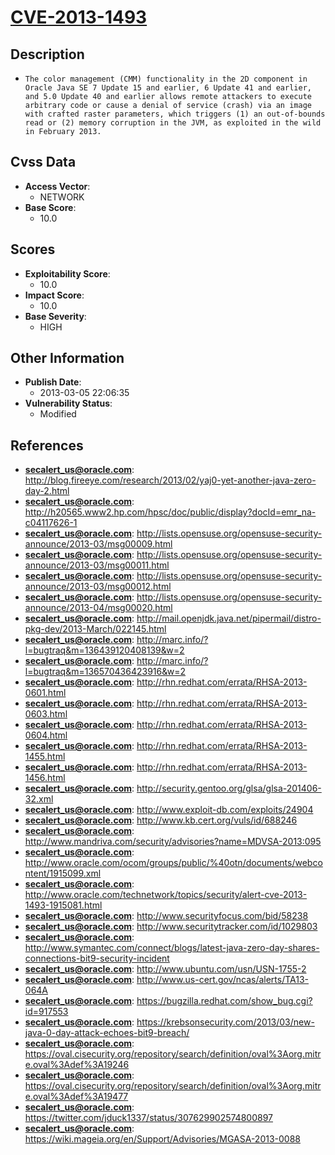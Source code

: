 
# [CVE-2013-1493](https://cve.mitre.org/cgi-bin/cvename.cgi?name=CVE-2013-1493)

## Description

- `The color management (CMM) functionality in the 2D component in Oracle Java SE 7 Update 15 and earlier, 6 Update 41 and earlier, and 5.0 Update 40 and earlier allows remote attackers to execute arbitrary code or cause a denial of service (crash) via an image with crafted raster parameters, which triggers (1) an out-of-bounds read or (2) memory corruption in the JVM, as exploited in the wild in February 2013.`

## Cvss Data

- **Access Vector**:
  - NETWORK
- **Base Score**:
  - 10.0

## Scores

- **Exploitability Score**:
  - 10.0
- **Impact Score**:
  - 10.0
- **Base Severity**:
  - HIGH

## Other Information

- **Publish Date**:
  - 2013-03-05 22:06:35
- **Vulnerability Status**:
  - Modified

## References

- **secalert_us@oracle.com**: http://blog.fireeye.com/research/2013/02/yaj0-yet-another-java-zero-day-2.html
- **secalert_us@oracle.com**: http://h20565.www2.hp.com/hpsc/doc/public/display?docId=emr_na-c04117626-1
- **secalert_us@oracle.com**: http://lists.opensuse.org/opensuse-security-announce/2013-03/msg00009.html
- **secalert_us@oracle.com**: http://lists.opensuse.org/opensuse-security-announce/2013-03/msg00011.html
- **secalert_us@oracle.com**: http://lists.opensuse.org/opensuse-security-announce/2013-03/msg00012.html
- **secalert_us@oracle.com**: http://lists.opensuse.org/opensuse-security-announce/2013-04/msg00020.html
- **secalert_us@oracle.com**: http://mail.openjdk.java.net/pipermail/distro-pkg-dev/2013-March/022145.html
- **secalert_us@oracle.com**: http://marc.info/?l=bugtraq&m=136439120408139&w=2
- **secalert_us@oracle.com**: http://marc.info/?l=bugtraq&m=136570436423916&w=2
- **secalert_us@oracle.com**: http://rhn.redhat.com/errata/RHSA-2013-0601.html
- **secalert_us@oracle.com**: http://rhn.redhat.com/errata/RHSA-2013-0603.html
- **secalert_us@oracle.com**: http://rhn.redhat.com/errata/RHSA-2013-0604.html
- **secalert_us@oracle.com**: http://rhn.redhat.com/errata/RHSA-2013-1455.html
- **secalert_us@oracle.com**: http://rhn.redhat.com/errata/RHSA-2013-1456.html
- **secalert_us@oracle.com**: http://security.gentoo.org/glsa/glsa-201406-32.xml
- **secalert_us@oracle.com**: http://www.exploit-db.com/exploits/24904
- **secalert_us@oracle.com**: http://www.kb.cert.org/vuls/id/688246
- **secalert_us@oracle.com**: http://www.mandriva.com/security/advisories?name=MDVSA-2013:095
- **secalert_us@oracle.com**: http://www.oracle.com/ocom/groups/public/%40otn/documents/webcontent/1915099.xml
- **secalert_us@oracle.com**: http://www.oracle.com/technetwork/topics/security/alert-cve-2013-1493-1915081.html
- **secalert_us@oracle.com**: http://www.securityfocus.com/bid/58238
- **secalert_us@oracle.com**: http://www.securitytracker.com/id/1029803
- **secalert_us@oracle.com**: http://www.symantec.com/connect/blogs/latest-java-zero-day-shares-connections-bit9-security-incident
- **secalert_us@oracle.com**: http://www.ubuntu.com/usn/USN-1755-2
- **secalert_us@oracle.com**: http://www.us-cert.gov/ncas/alerts/TA13-064A
- **secalert_us@oracle.com**: https://bugzilla.redhat.com/show_bug.cgi?id=917553
- **secalert_us@oracle.com**: https://krebsonsecurity.com/2013/03/new-java-0-day-attack-echoes-bit9-breach/
- **secalert_us@oracle.com**: https://oval.cisecurity.org/repository/search/definition/oval%3Aorg.mitre.oval%3Adef%3A19246
- **secalert_us@oracle.com**: https://oval.cisecurity.org/repository/search/definition/oval%3Aorg.mitre.oval%3Adef%3A19477
- **secalert_us@oracle.com**: https://twitter.com/jduck1337/status/307629902574800897
- **secalert_us@oracle.com**: https://wiki.mageia.org/en/Support/Advisories/MGASA-2013-0088
